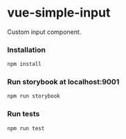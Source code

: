 # vue-simple-input
Custom input component.
### Installation
```bash
npm install
``` 
### Run storybook at localhost:9001
```bash
npm run storybook
``` 
### Run tests
```bash
npm run test
``` 
